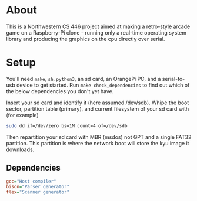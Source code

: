 # About
This is a Northwestern CS 446 project aimed at making a retro-style
arcade game on a Raspberry-Pi clone - running only a real-time operating
system library and producing the graphics on the cpu directly over
serial.

# Setup
You'll need `make`, `sh`, `python3`, an sd card, an OrangePi PC, and a 
serial-to-usb device to get started. Run `make check_dependencies` to
find out which of the below dependencies you don't yet have.

Insert your sd card and identify it (here assumed /dev/sdb).
Whipe the boot sector, partition table (primary), and current filesystem
of your sd card with (for example)
```sh
sudo dd if=/dev/zero bs=1M count=4 of=/dev/sdb
```
Then repartition your sd card with MBR (msdos) not GPT and a single 
FAT32 partition. This partition is where the network boot will store the 
kyu image it downloads.

## Dependencies
```ini
gcc="Host compiler"
bison="Parser generator"
flex="Scanner generator"
```
